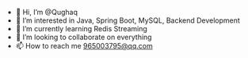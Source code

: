 - 👋 Hi, I’m @Qughaq
- 👀 I’m interested in Java, Spring Boot, MySQL, Backend Development
- 🌱 I’m currently learning Redis Streaming
- 💞️ I’m looking to collaborate on everything
- 📫 How to reach me 965003795@qq.com

<!---
Qughaq/Qughaq is a ✨ special ✨ repository because its `README.md` (this file) appears on your GitHub profile.
You can click the Preview link to take a look at your changes.
--->
